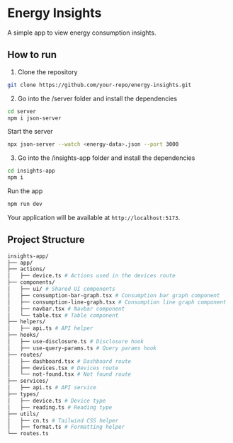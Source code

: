 # Energy Insights

A simple app to view energy consumption insights.

## How to run

1. Clone the repository

```bash
git clone https://github.com/your-repo/energy-insights.git
```

2. Go into the /server folder and install the dependencies

```bash
cd server
npm i json-server
```

Start the server

```bash
npx json-server --watch <energy-data>.json --port 3000
```

3. Go into the /insights-app folder and install the dependencies

```bash
cd insights-app
npm i
```

Run the app

```bash
npm run dev
```

Your application will be available at `http://localhost:5173`.

## Project Structure

```bash
insights-app/
├── app/
├── actions/
│   ├── device.ts # Actions used in the devices route
├── components/
│   ├── ui/ # Shared UI components
│   ├── consumption-bar-graph.tsx # Consumption bar graph component
│   ├── consumption-line-graph.tsx # Consumption line graph component
│   ├── navbar.tsx # Navbar component
│   └── table.tsx # Table component
├── helpers/
│   ├── api.ts # API helper
├── hooks/
│   ├── use-disclosure.ts # Disclosure hook
│   ├── use-query-params.ts # Query params hook
├── routes/
│   ├── dashboard.tsx # Dashboard route
│   ├── devices.tsx # Devices route
│   └── not-found.tsx # Not found route
├── services/
│   ├── api.ts # API service
├── types/
│   ├── device.ts # Device type
│   ├── reading.ts # Reading type
├── utils/
│   ├── cn.ts # Tailwind CSS helper
│   ├── format.ts # Formatting helper
└── routes.ts
```
